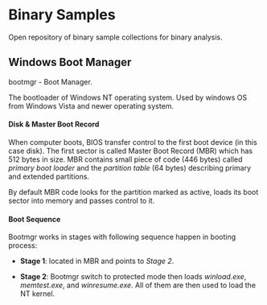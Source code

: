 # Binary Samples

Open repository of binary sample collections for binary analysis.

## Windows Boot Manager

bootmgr - Boot Manager.

The bootloader of Windows NT operating system. Used by windows OS from Windows Vista and newer operating system.

#### Disk & Master Boot Record

When computer boots, BIOS transfer control to the first boot device (in this case disk). The first sector is called Master Boot Record (MBR) which has 512 bytes in size. MBR contains small piece of code (446 bytes) called _primary boot loader_ and the _partition table_ (64 bytes) describing primary and extended partitions.

By default MBR code looks for the partition marked as active, loads its boot sector into memory and passes control to it.

#### Boot Sequence

Bootmgr works in stages with following sequence happen in booting process:

- **Stage 1**: located in MBR and points to _Stage 2_.

- **Stage 2**: Bootmgr switch to protected mode then loads _winload.exe_, _memtest.exe_, and _winresume.exe_. All of them are then used to load the NT kernel.